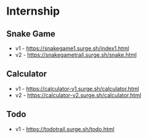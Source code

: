 # Internship

## Snake Game
* v1 - https://snakegame1.surge.sh/index1.html
* v2 - https://snakegametrail.surge.sh/snake.html
      
## Calculator

* v1 - https://calculator-v1.surge.sh/calculator.html
* v2 - https://calculator-v2.surge.sh/calculator.html

## Todo

* v1 - https://todotrail.surge.sh/todo.html
